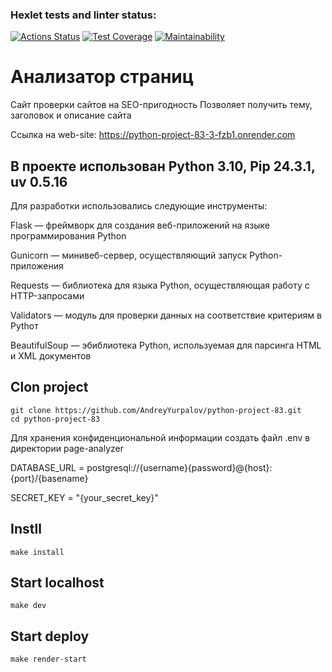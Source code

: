 ### Hexlet tests and linter status:
[![Actions Status](https://github.com/AndreyYurpalov/python-project-83/actions/workflows/hexlet-check.yml/badge.svg)](https://github.com/AndreyYurpalov/python-project-83/actions)
[![Test Coverage](https://api.codeclimate.com/v1/badges/715d14638b2ff5ea7c11/test_coverage)](https://codeclimate.com/github/AndreyYurpalov/python-project-83/test_coverage)
[![Maintainability](https://api.codeclimate.com/v1/badges/715d14638b2ff5ea7c11/maintainability)](https://codeclimate.com/github/AndreyYurpalov/python-project-83/maintainability)

# Анализатор страниц

Сайт проверки сайтов на SEO-пригодность
Позволяет получить тему, заголовок и описание сайта

Ссылка на web-site: https://python-project-83-3-fzb1.onrender.com

## В проекте использован Python 3.10, Pip 24.3.1, uv 0.5.16

Для разработки использовались следующие инструменты:

Flask — фреймворк для создания веб-приложений на языке программирования Python

Gunicorn — минивеб-сервер, осуществляющий запуск Python-приложения

Requests — библиотека для языка Python, осуществляющая работу с HTTP-запросами

Validators — модуль для проверки данных на соответствие критериям в Pythoт

BeautifulSoup — эбиблиотека Python, используемая для парсинга HTML и XML документов

## Clon project
```python3
git clone https://github.com/AndreyYurpalov/python-project-83.git
cd python-project-83
```
Для хранения конфиденциональной информации создать файл .env в директории 
page-analyzer 

DATABASE_URL = postgresql://{username}{password}@{host}:{port}/{basename}

SECRET_KEY = "{your_secret_key}"

## Instll
```python3
make install
```
## Start localhost
```python3
make dev
```

## Start deploy
```python3
make render-start
```








